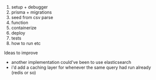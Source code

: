 1. setup + debugger
2. prisma + migrations
3. seed from csv parse
4. function
5. containerize
6. deploy
7. tests
8. how to run etc

Ideas to improve

- another implementation could've been to use elasticsearch
- i'd add a caching layer for whenever the same query had run already (redis or so)
